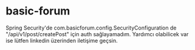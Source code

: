 # basic-forum
Spring Security'de com.basicforum.config.SecurityConfiguration de "/api/v1/post/createPost" için auth sağlayamadım. Yardımcı olabilicek var ise lütfen linkedin üzerinden iletişime geçsin.  
